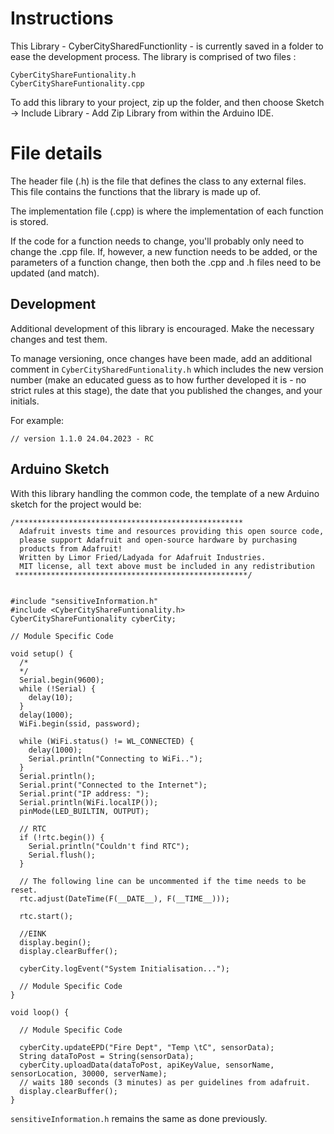 # Instructions

This Library - CyberCitySharedFunctionlity - is currently saved in a folder to ease the development process. The library is comprised of two files :

```
CyberCityShareFuntionality.h
CyberCityShareFuntionality.cpp
```

To add this library to your project, zip up the folder, and then choose Sketch -> Include Library - Add Zip Library from within the Arduino IDE.

# File details

The header file (.h) is the file that defines the class to any external files. This file contains the functions that the library is made up of.

The implementation file (.cpp) is where the implementation of each function is stored.

If the code for a function needs to change, you'll probably only need to change the .cpp file. If, however, a new function needs to be added, or the parameters of a function change, then both the .cpp and .h files need to be updated (and match).

## Development

Additional development of this library is encouraged. Make the necessary changes and test them.

To manage versioning, once changes have been made, add an additional comment in ```CyberCitySharedFuntionality.h``` which includes the new version number (make an educated guess as to how further developed it is - no strict rules at this stage), the date that you published the changes, and your initials.

For example:

```// version 1.1.0 24.04.2023 - RC```

## Arduino Sketch

With this library handling the common code, the template of a new Arduino sketch for the project would be:

```
/***************************************************
  Adafruit invests time and resources providing this open source code,
  please support Adafruit and open-source hardware by purchasing
  products from Adafruit!
  Written by Limor Fried/Ladyada for Adafruit Industries.
  MIT license, all text above must be included in any redistribution
 ****************************************************/


#include "sensitiveInformation.h"
#include <CyberCityShareFuntionality.h>
CyberCityShareFuntionality cyberCity;

// Module Specific Code

void setup() {
  /*
  */
  Serial.begin(9600);
  while (!Serial) {
    delay(10);
  }
  delay(1000);
  WiFi.begin(ssid, password);

  while (WiFi.status() != WL_CONNECTED) {
    delay(1000);
    Serial.println("Connecting to WiFi..");
  }
  Serial.println();
  Serial.print("Connected to the Internet");
  Serial.print("IP address: ");
  Serial.println(WiFi.localIP());
  pinMode(LED_BUILTIN, OUTPUT);

  // RTC
  if (!rtc.begin()) {
    Serial.println("Couldn't find RTC");
    Serial.flush();
  }

  // The following line can be uncommented if the time needs to be reset.
  rtc.adjust(DateTime(F(__DATE__), F(__TIME__)));

  rtc.start();

  //EINK
  display.begin();
  display.clearBuffer();

  cyberCity.logEvent("System Initialisation...");

  // Module Specific Code
}

void loop() {
  
  // Module Specific Code

  cyberCity.updateEPD("Fire Dept", "Temp \tC", sensorData);
  String dataToPost = String(sensorData);
  cyberCity.uploadData(dataToPost, apiKeyValue, sensorName, sensorLocation, 30000, serverName);
  // waits 180 seconds (3 minutes) as per guidelines from adafruit.
  display.clearBuffer();
}

```

```sensitiveInformation.h``` remains the same as done previously.